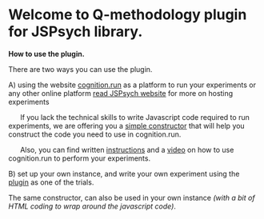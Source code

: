 # Welcome to Q-methodology plugin for JSPsych library. 

**How to use the plugin.**

There are two ways you can use the plugin.

A) using the website [cognition.run](https://www.cognition.run) as a platform to run your experiments or any other online platform [read JSPsych website](https://www.jspsych.org/overview/running-experiments/#hosting-the-experiment-and-saving-the-data) for more on hosting experiments

&nbsp;&nbsp;&nbsp;&nbsp;&nbsp;&nbsp;If you lack the technical skills to write Javascript code required to run experiments, we are offering you a [simple constructor](./constructor/constructor) that will help you construct the code you need to use in cognition.run. 
  
&nbsp;&nbsp;&nbsp;&nbsp;&nbsp;&nbsp;Also, you can find written [instructions](./cognition/cognition) and a [video](https://www.youtube.com/watch?v=O628dNA7WCc) on how to use cognition.run to perform your experiments. 
  
  
  
B) set up your own instance, and write your own experiment using the [plugin](./homebrew/homebrew) as one of the trials. 
  
The same constructor, can also be used in your own instance _(with a bit of HTML coding to wrap around the javascript code)_. 



